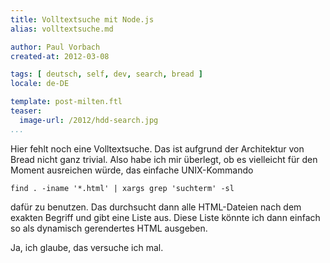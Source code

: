 ```yaml
---
title: Volltextsuche mit Node.js
alias: volltextsuche.md

author: Paul Vorbach
created-at: 2012-03-08

tags: [ deutsch, self, dev, search, bread ]
locale: de-DE

template: post-milten.ftl
teaser:
  image-url: /2012/hdd-search.jpg
...
```


Hier fehlt noch eine Volltextsuche. Das ist aufgrund der Architektur von Bread
nicht ganz trivial. Also habe ich mir überlegt, ob es vielleicht für den Moment
ausreichen würde, das einfache UNIX-Kommando


    find . -iname '*.html' | xargs grep 'suchterm' -sl


dafür zu benutzen. Das durchsucht dann alle HTML-Dateien nach dem exakten
Begriff und gibt eine Liste aus. Diese Liste könnte ich dann einfach so als
dynamisch gerendertes HTML ausgeben.

Ja, ich glaube, das versuche ich mal.
